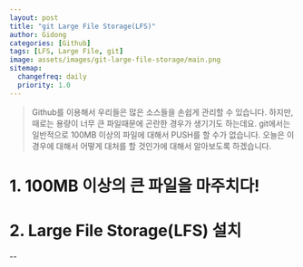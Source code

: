```yaml
---
layout: post
title: "git Large File Storage(LFS)"
author: Gidong
categories: [Github]
tags: [LFS, Large File, git]
image: assets/images/git-large-file-storage/main.png
sitemap:
  changefreq: daily
  priority: 1.0
---
```


> Github를 이용해서 우리들은 많은 소스들을 손쉽게 관리할 수 있습니다. 하지만, 때로는 용량이 너무 큰 파일때문에 곤란한 경우가 생기기도 하는데요. git에서는 일반적으로 100MB 이상의 파일에 대해서 PUSH를 할 수가 없습니다. 오늘은 이 경우에 대해서 어떻게 대처를 할 것인가에 대해서 알아보도록 하겠습니다.

# 1. 100MB 이상의 큰 파일을 마주치다!

# 2. Large File Storage(LFS) 설치

--
